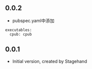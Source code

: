 ## 0.0.2
- pubspec.yaml中添加
```
executables:
  cpub: cpub
```

## 0.0.1

- Initial version, created by Stagehand
